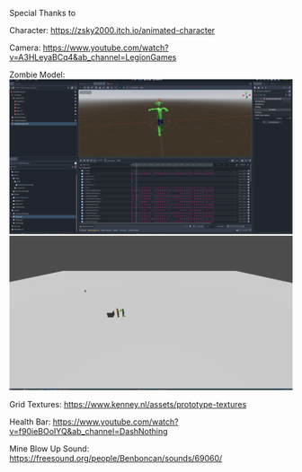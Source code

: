 Special Thanks to

Character: https://zsky2000.itch.io/animated-character

Camera: https://www.youtube.com/watch?v=A3HLeyaBCq4&ab_channel=LegionGames

Zombie Model:
![](https://raw.githubusercontent.com/zeaktorres/Godot_Projects/main/SpookyGame/Zombie_Walk.gif)
![](https://raw.githubusercontent.com/zeaktorres/Godot_Projects/main/SpookyGame/Zombie_Walk_2.gif)

Grid Textures:
https://www.kenney.nl/assets/prototype-textures

Health Bar:
https://www.youtube.com/watch?v=f90ieBOoIYQ&ab_channel=DashNothing

Mine Blow Up Sound:
https://freesound.org/people/Benboncan/sounds/69060/

